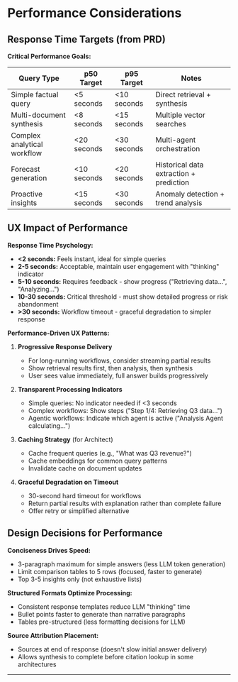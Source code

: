 # Performance Considerations

## Response Time Targets (from PRD)

**Critical Performance Goals:**

| Query Type | p50 Target | p95 Target | Notes |
|------------|------------|------------|-------|
| Simple factual query | <5 seconds | <10 seconds | Direct retrieval + synthesis |
| Multi-document synthesis | <8 seconds | <15 seconds | Multiple vector searches |
| Complex analytical workflow | <20 seconds | <30 seconds | Multi-agent orchestration |
| Forecast generation | <10 seconds | <20 seconds | Historical data extraction + prediction |
| Proactive insights | <15 seconds | <30 seconds | Anomaly detection + trend analysis |

## UX Impact of Performance

**Response Time Psychology:**

- **<2 seconds:** Feels instant, ideal for simple queries
- **2-5 seconds:** Acceptable, maintain user engagement with "thinking" indicator
- **5-10 seconds:** Requires feedback - show progress ("Retrieving data...", "Analyzing...")
- **10-30 seconds:** Critical threshold - must show detailed progress or risk abandonment
- **>30 seconds:** Workflow timeout - graceful degradation to simpler response

**Performance-Driven UX Patterns:**

1. **Progressive Response Delivery**
   - For long-running workflows, consider streaming partial results
   - Show retrieval results first, then analysis, then synthesis
   - User sees value immediately, full answer builds progressively

2. **Transparent Processing Indicators**
   - Simple queries: No indicator needed if <3 seconds
   - Complex workflows: Show steps ("Step 1/4: Retrieving Q3 data...")
   - Agentic workflows: Indicate which agent is active ("Analysis Agent calculating...")

3. **Caching Strategy** (for Architect)
   - Cache frequent queries (e.g., "What was Q3 revenue?")
   - Cache embeddings for common query patterns
   - Invalidate cache on document updates

4. **Graceful Degradation on Timeout**
   - 30-second hard timeout for workflows
   - Return partial results with explanation rather than complete failure
   - Offer retry or simplified alternative

## Design Decisions for Performance

**Conciseness Drives Speed:**
- 3-paragraph maximum for simple answers (less LLM token generation)
- Limit comparison tables to 5 rows (focused, faster to generate)
- Top 3-5 insights only (not exhaustive lists)

**Structured Formats Optimize Processing:**
- Consistent response templates reduce LLM "thinking" time
- Bullet points faster to generate than narrative paragraphs
- Tables pre-structured (less formatting decisions for LLM)

**Source Attribution Placement:**
- Sources at end of response (doesn't slow initial answer delivery)
- Allows synthesis to complete before citation lookup in some architectures

---
